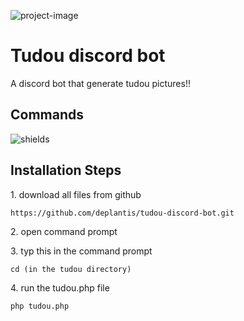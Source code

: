 

<p ><img src="https://i.postimg.cc/nzgBQ7QZ/rsz-1schermafbeelding-2024-07-18-223921.png" alt="project-image"></p>
<h1  id="title">Tudou discord bot</h1>
<p id="description">A discord bot that generate tudou pictures!!</p>


<h2>Commands</h2>
<p><img src="https://i.postimg.cc/3N371fGZ/image.png" alt="shields"></p>

<h2>Installation Steps</h2>

<p>1. download all files from github</p>

```
https://github.com/deplantis/tudou-discord-bot.git
```
<p>2. open command prompt</p>
<p>3. typ this in the command prompt </p>

```
cd (in the tudou directory)
```
<p>4. run the tudou.php file</p>

```
php tudou.php
```
